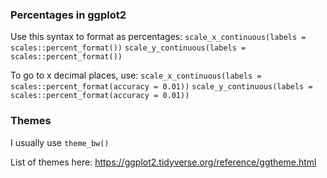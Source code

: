 ### Percentages in ggplot2

Use this syntax to format as percentages:
`scale_x_continuous(labels = scales::percent_format())`
`scale_y_continuous(labels = scales::percent_format())`

To go to x decimal places, use:
`scale_x_continuous(labels = scales::percent_format(accuracy = 0.01))`
`scale_y_continuous(labels = scales::percent_format(accuracy = 0.01))`

### Themes

I usually use `theme_bw()`

List of themes here: https://ggplot2.tidyverse.org/reference/ggtheme.html
